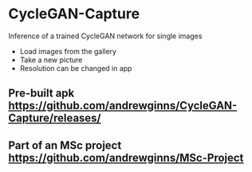# CycleGAN-Capture

Inference of a trained CycleGAN network for single images
* Load images from the gallery
* Take a new picture
* Resolution can be changed in app

## Pre-built apk https://github.com/andrewginns/CycleGAN-Capture/releases/

## Part of an MSc project https://github.com/andrewginns/MSc-Project


